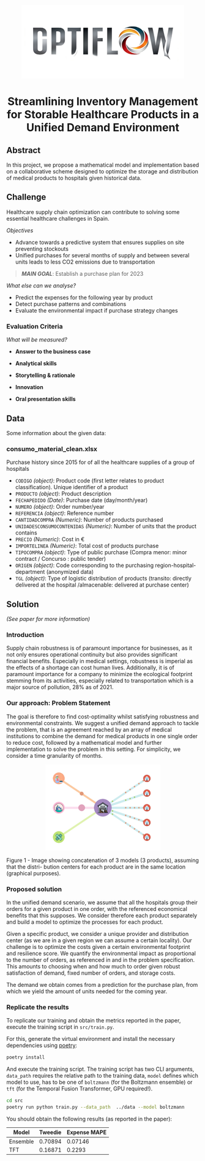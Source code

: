 <p align="center">
  <img width="425" height="193" src="project_dashboard/LogoOptiFlow.jpeg">
</p>

<h1 align="center">
    Streamlining Inventory Management for Storable Healthcare Products in a Unified Demand Environment <br>
</h1>


## Abstract
In this project, we propose a mathematical model and implementation based on a collaborative scheme designed to optimize the storage and distribution of medical products to hospitals given historical data.

## Challenge

Healthcare supply chain optimization can contribute to solving some essential healthcare challenges in Spain.

*Objectives*
- Advance towards a predictive system that ensures supplies on site preventing stockouts
- Unified purchases for several months of supply and between several units leads to less CO2 emissions due to transportation

> **_MAIN GOAL_**: Establish a purchase plan for 2023

*What else can we analyse?*
- Predict the expenses for the following year by product
- Detect purchase patterns and combinations
- Evaluate the environmental impact if purchase strategy changes


### Evaluation Criteria
*What will be measured?*
- **Answer to the business case**

- **Analytical skills**

- **Storytelling & rationale**

- **Innovation**

- **Oral presentation skills**

## Data
Some information about the given data:

### consumo_material_clean.xlsx
Purchase history since 2015 for of all the healthcare supplies of a group of hospitals
- `CODIGO` *(object)*: Product code (first letter relates to product classification). Unique identifier of a product
- `PRODUCTO` *(object)*: Product description
- `FECHAPEDIDO` *(Date)*: Purchase date (day/month/year) 
- `NUMERO` *(object)*: Order number/year 
- `REFERENCIA` *(object)*: Reference number
- `CANTIDADCOMPRA` *(Numeric)*: Number of products purchased 
- `UNIDADESCONSUMOCONTENIDAS` *(Numeric)*: Number of units that the product contains
- `PRECIO` *(Numeric)*: Cost in €
- `IMPORTELINEA` *(Numeric)*: Total cost of products purchase
- `TIPOCOMPRA` *(object)*: Type of public purchase (Compra menor: minor contract / Concurso : public tender) 
- `ORIGEN` *(object)*: Code corresponding to the purchasing region-hospital-department (anonymized data)
- `TGL` *(object)*: Type of logistic distribution of products (transito: directly delivered at the hospital /almacenable: delivered at purchase center) 



## Solution 
*(See paper for more information)*

### Introduction
Supply chain robustness is of paramount importance for businesses, as it not only ensures operational continuity but also provides significant financial benefits. Especially in medical settings, robustness is imperial as the effects of a shortage can cost human lives. Additionally, it is of paramount importance for a company to minimize the ecological footprint stemming from its activities, especially related to transportation which is a major source of pollution, 28% as of 2021.

### Our approach: Problem Statement
The goal is therefore to find cost-optimality whilst satisfying robustness and environmental constraints. We suggest a unified demand approach to tackle the problem, that is an agreement reached by an array of medical institutions to combine the demand for medical products in one single order to reduce cost, followed by a mathematical model and further implementation to solve the problem in this setting. For simplicity, we consider a time granularity of months.

<p align="center">
  <img width="300" height="225" src="./Paper/NTTStorableSupplyPlanner/WhatsApp Image 2023-11-12 at 01.28.21.jpeg">
  <figcaption> Figure 1 - Image showing concatenation of 3 models (3 products), assuming that the distri- bution centers for each product are in the same location (graphical purposes).</figcaption>
</p>

### Proposed solution
In the unified demand scenario, we assume that all the hospitals group their orders for a given product in one order, with the referenced economical benefits that this supposes. We consider therefore each product separately and build a model to optimize the processes for each product.

Given a specific product, we consider a unique provider and distribution center (as we are in a given region we can assume a certain locality). Our challenge is to optimize the costs given a certain environmental footprint and resilience score.
We quantify the environmental impact as proportional to the number of orders, as referenced in and in the problem specification. This amounts to choosing when and how much to order given robust satisfaction of demand, fixed number of orders, and storage costs.

The demand we obtain comes from a prediction for the purchase plan, from which we yield the amount of units needed for the coming year.

### Replicate the results

To replicate our training and obtain the metrics reported in the paper, execute the training script in `src/train.py`.

For this, generate the virtual environment and install the necessary dependencies using [poetry]():

```bash
poetry install
```

And execute the training script. The training script has two CLI arguments, `data_path` requires the relative path to the training data, `model` defines which model to use, has to be one of `boltzmann` (for the Boltzmann ensemble) or `tft` (for the Temporal Fusion Transformer, GPU required!).

```bash
cd src
poetry run python train.py --data_path  ../data --model boltzmann
```

You should obtain the following results (as reported in the paper):

| Model    | Tweedie | Expense MAPE |
|----------|---------|--------------|
| Ensemble | 0.70894 | 0.07146      |
| TFT      | 0.16871 | 0.2293       |
